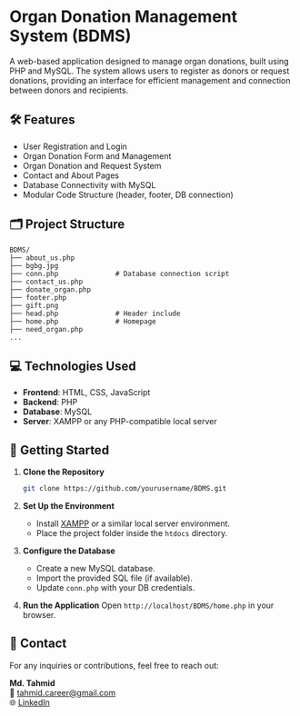 
# Organ Donation Management System (BDMS)

A web-based application designed to manage organ donations, built using PHP and MySQL. The system allows users to register as donors or request donations, providing an interface for efficient management and connection between donors and recipients.

## 🛠️ Features

- User Registration and Login
- Organ Donation Form and Management
- Organ Donation and Request System
- Contact and About Pages
- Database Connectivity with MySQL
- Modular Code Structure (header, footer, DB connection)

## 🗂️ Project Structure

```
BDMS/
├── about_us.php
├── bgbg.jpg
├── conn.php              # Database connection script
├── contact_us.php
├── donate_organ.php
├── footer.php
├── gift.png
├── head.php              # Header include
├── home.php              # Homepage
├── need_organ.php
...
```

## 💻 Technologies Used

- **Frontend**: HTML, CSS, JavaScript
- **Backend**: PHP
- **Database**: MySQL
- **Server**: XAMPP or any PHP-compatible local server

## 🚀 Getting Started

1. **Clone the Repository**
   ```bash
   git clone https://github.com/yourusername/BDMS.git
   ```

2. **Set Up the Environment**
   - Install [XAMPP](https://www.apachefriends.org/) or a similar local server environment.
   - Place the project folder inside the `htdocs` directory.

3. **Configure the Database**
   - Create a new MySQL database.
   - Import the provided SQL file (if available).
   - Update `conn.php` with your DB credentials.

4. **Run the Application**
   Open `http://localhost/BDMS/home.php` in your browser.

## 📩 Contact

For any inquiries or contributions, feel free to reach out:

**Md. Tahmid**  
📧 tahmid.career@gmail.com  
🌐 [LinkedIn](https://www.linkedin.com/in/yourprofile)  
